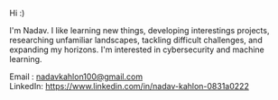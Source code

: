 Hi :)

I'm Nadav. I like learning new things, developing interestings projects, researching unfamiliar landscapes, tackling difficult challenges, and expanding my horizons. I'm interested in cybersecurity and machine learning.

Email : nadavkahlon100@gmail.com \
LinkedIn: https://www.linkedin.com/in/nadav-kahlon-0831a0222
